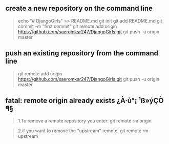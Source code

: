 
## create a new repository on the command line

>echo "# DjangoGirls" >> README.md
>git init
>git add README.md
>git commit -m "first commit"
>git remote add origin https://github.com/saeromksr247/DjangoGirls.git
>git push -u origin master

## push an existing repository from the command line

>git remote add origin https://github.com/saeromksr247/DjangoGirls.git
>git push -u origin master

## fatal: remote origin already exists ¿À·ù°¡ ¹ß»ýÇÒ ¶§

>1.To remove a remote repository you enter:
>git remote rm origin

>2.if you want to remove the "upstream" remote:
>git remote rm upstream
